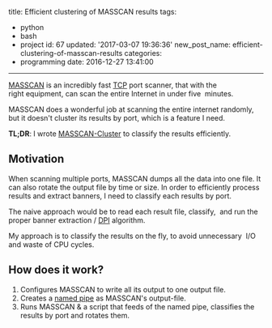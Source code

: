 title: Efficient clustering of MASSCAN results
tags:
  - python
  - bash
  - project
id: 67
updated: '2017-03-07 19:36:36'
new_post_name: efficient-clustering-of-masscan-results
categories:
  - programming
date: 2016-12-27 13:41:00
---


[MASSCAN](https://github.com/robertdavidgraham/masscan) is an incredibly fast [TCP](https://en.wikipedia.org/wiki/Transmission_Control_Protocol) port scanner, that with the right equipment, can scan the entire Internet in under five  minutes.

MASSCAN does a wonderful job at scanning the entire internet randomly, but it doesn't cluster its results by port, which is a feature I need.

**TL;DR**: I wrote [MASSCAN-Cluster](https://github.com/odedlaz/masscan-cluster) to classify the results efficiently.


## Motivation

When scanning multiple ports, MASSCAN dumps all the data into one file. It can also rotate the output file by time or size. In order to efficiently process results and extract banners, I need to classify each results by port.

The naive approach would be to read each result file, classify,  and run the proper banner extraction / [DPI](https://en.wikipedia.org/wiki/Deep_packet_inspection) algorithm.

My approach is to classify the results on the fly, to avoid unnecessary  I/O and waste of CPU cycles.


## How does it work?

1. Configures MASSCAN to write all its output to one output file.
2. Creates a [named pipe](https://en.wikipedia.org/wiki/Named_pipe) as MASSCAN's output-file.
3. Runs MASSCAN & a script that feeds of the named pipe, classifies the results by port and rotates them.

